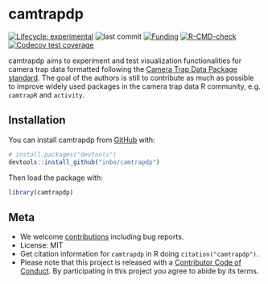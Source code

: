 # camtrapdp

<!-- badges: start -->
[![Lifecycle:
experimental](https://img.shields.io/badge/lifecycle-experimental-orange.svg)](https://lifecycle.r-lib.org/articles/stages.html#experimental)
![last commit](https://img.shields.io/github/last-commit/inbo/camtrapdp)
[![Funding](https://img.shields.io/static/v1?label=powered+by&message=lifewatch.be&labelColor=1a4e8a&color=f15922)](http://lifewatch.be)
[![R-CMD-check](https://github.com/inbo/camtrapdp/workflows/R-CMD-check/badge.svg)](https://github.com/inbo/camtrapdp/actions)
[![Codecov test coverage](https://codecov.io/gh/inbo/camtrapdp/branch/main/graph/badge.svg)](https://codecov.io/gh/inbo/camtrapdp?branch=main)
<!-- badges: end -->

camtrapdp aims to experiment and test visualization functionalities for camera trap data formatted following the [Camera Trap Data Package standard](https://github.com/tdwg/camtrap-dp). The goal of the authors is still to contribute as much as possible to improve widely used packages in the camera trap data R community, e.g. `camtrapR` and `activity`.

## Installation

You can install camtrapdp from [GitHub](https://github.com/inbo/camtrapdp) with:

```r
# install.packages("devtools")
devtools::install_github("inbo/camtrapdp")
```

Then load the package with:

```r
library(camtrapdp)
```

## Meta

* We welcome [contributions](.github/CONTRIBUTING.md) including bug reports.
* License: MIT
* Get citation information for `camtrapdp` in R doing `citation("camtrapdp")`.
* Please note that this project is released with a [Contributor Code of Conduct](.github/CODE_OF_CONDUCT.md). By participating in this project you agree to abide by its terms.
